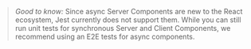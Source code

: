 > _Good to know:_ Since async Server Components are new to the React ecosystem, Jest currently does not support them. While you can still run unit tests for synchronous Server and Client Components, we recommend using an E2E tests for async components.
